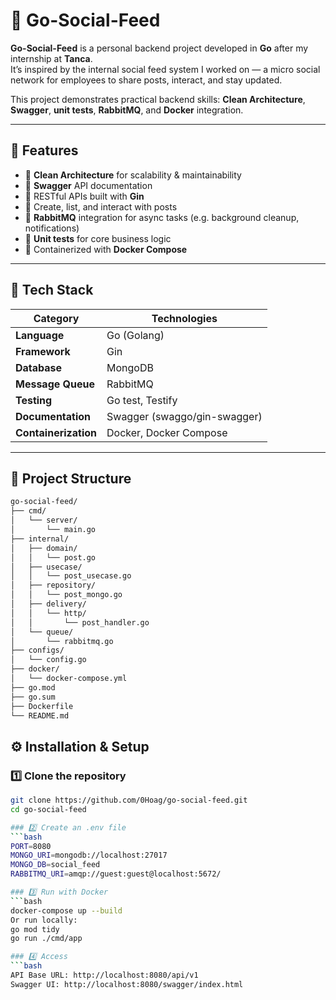 # 🧩 Go-Social-Feed

**Go-Social-Feed** is a personal backend project developed in **Go** after my internship at **Tanca**.  
It’s inspired by the internal social feed system I worked on — a micro social network for employees to share posts, interact, and stay updated.

This project demonstrates practical backend skills: **Clean Architecture**, **Swagger**, **unit tests**, **RabbitMQ**, and **Docker** integration.

---

## 🚀 Features

- 🧱 **Clean Architecture** for scalability & maintainability  
- 📄 **Swagger** API documentation  
- 🧩 RESTful APIs built with **Gin**  
- 💬 Create, list, and interact with posts  
- 🐇 **RabbitMQ** integration for async tasks (e.g. background cleanup, notifications)  
- 🧪 **Unit tests** for core business logic  
- 🐳 Containerized with **Docker Compose**

---

## 🧰 Tech Stack

| Category | Technologies |
|-----------|--------------|
| **Language** | Go (Golang) |
| **Framework** | Gin |
| **Database** | MongoDB |
| **Message Queue** | RabbitMQ |
| **Testing** | Go test, Testify |
| **Documentation** | Swagger (swaggo/gin-swagger) |
| **Containerization** | Docker, Docker Compose |

---

## 🧩 Project Structure

```bash
go-social-feed/
├── cmd/
│   └── server/
│       └── main.go
├── internal/
│   ├── domain/
│   │   └── post.go
│   ├── usecase/
│   │   └── post_usecase.go
│   ├── repository/
│   │   └── post_mongo.go
│   ├── delivery/
│   │   └── http/
│   │       └── post_handler.go
│   └── queue/
│       └── rabbitmq.go
├── configs/
│   └── config.go
├── docker/
│   └── docker-compose.yml
├── go.mod
├── go.sum
├── Dockerfile
└── README.md
```

## ⚙️ Installation & Setup

### 1️⃣ Clone the repository
```bash
git clone https://github.com/0Hoag/go-social-feed.git
cd go-social-feed

### 2️⃣ Create an .env file
```bash
PORT=8080
MONGO_URI=mongodb://localhost:27017
MONGO_DB=social_feed
RABBITMQ_URI=amqp://guest:guest@localhost:5672/

### 3️⃣ Run with Docker
```bash
docker-compose up --build
Or run locally:
go mod tidy
go run ./cmd/app

### 4️⃣ Access
```bash
API Base URL: http://localhost:8080/api/v1
Swagger UI: http://localhost:8080/swagger/index.html